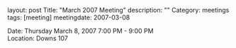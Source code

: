 layout: post
Title: "March 2007 Meeting"
description: ""
Category: meetings
tags: [meeting]
meetingdate: 2007-03-08

Date: Thursday March 8, 2007 7:00 PM - 9:00 PM                                   
Location: Downs 107                                         

